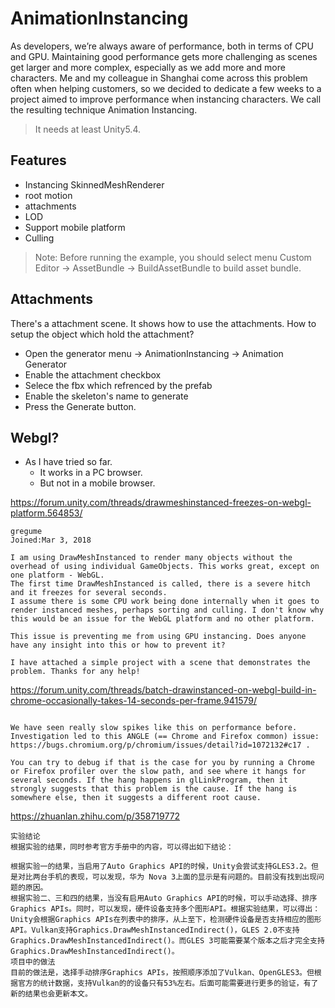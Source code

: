 # AnimationInstancing

As developers, we’re always aware of performance, both in terms of CPU and GPU. Maintaining good performance gets more challenging as scenes get larger and more complex, especially as we add more and more characters. Me and my colleague in Shanghai come across this problem often when helping customers, so we decided to dedicate a few weeks to a project aimed to improve performance when instancing characters. We call the resulting technique Animation Instancing.
> It needs at least Unity5.4.

## Features

* Instancing SkinnedMeshRenderer
* root motion
* attachments
* LOD
* Support mobile platform
* Culling

> Note:
Before running the example, you should select menu Custom Editor -> AssetBundle -> BuildAssetBundle to build asset bundle.

## Attachments

There's a attachment scene. It shows how to use the attachments.
How to setup the object which hold the attachment?

* Open the generator menu -> AnimationInstancing -> Animation Generator
* Enable the attachment checkbox
* Selece the fbx which refrenced by the prefab
* Enable the skeleton's name to generate
* Press the Generate button.

## Webgl?

* As I have tried so far.
  * It works in a PC browser.
  * But not in a mobile browser.

<https://forum.unity.com/threads/drawmeshinstanced-freezes-on-webgl-platform.564853/>

```text
gregume
Joined:Mar 3, 2018

I am using DrawMeshInstanced to render many objects without the overhead of using individual GameObjects. This works great, except on one platform - WebGL.
The first time DrawMeshInstanced is called, there is a severe hitch and it freezes for several seconds.
I assume there is some CPU work being done internally when it goes to render instanced meshes, perhaps sorting and culling. I don't know why this would be an issue for the WebGL platform and no other platform.

This issue is preventing me from using GPU instancing. Does anyone have any insight into this or how to prevent it?

I have attached a simple project with a scene that demonstrates the problem. Thanks for any help!

```

<https://forum.unity.com/threads/batch-drawinstanced-on-webgl-build-in-chrome-occasionally-takes-14-seconds-per-frame.941579/>

```text

We have seen really slow spikes like this on performance before. Investigation led to this ANGLE (== Chrome and Firefox common) issue: https://bugs.chromium.org/p/chromium/issues/detail?id=1072132#c17 .

You can try to debug if that is the case for you by running a Chrome or Firefox profiler over the slow path, and see where it hangs for several seconds. If the hang happens in glLinkProgram, then it strongly suggests that this problem is the cause. If the hang is somewhere else, then it suggests a different root cause.

```

<https://zhuanlan.zhihu.com/p/358719772>

```text
实验结论
根据实验的结果，同时参考官方手册中的内容，可以得出如下结论：

根据实验一的结果，当启用了Auto Graphics API的时候，Unity会尝试支持GLES3.2。但是对比两台手机的表现，可以发现，华为 Nova 3上面的显示是有问题的。目前没有找到出现问题的原因。
根据实验二、三和四的结果，当没有启用Auto Graphics API的时候，可以手动选择、排序Graphics APIs。同时，可以发现，硬件设备支持多个图形API。根据实验结果，可以得出：Unity会根据Graphics APIs在列表中的排序，从上至下，检测硬件设备是否支持相应的图形API。Vulkan支持Graphics.DrawMeshInstancedIndirect()，GLES 2.0不支持Graphics.DrawMeshInstancedIndirect()。而GLES 3可能需要某个版本之后才完全支持Graphics.DrawMeshInstancedIndirect()。
项目中的做法
目前的做法是，选择手动排序Graphics APIs，按照顺序添加了Vulkan、OpenGLES3。但根据官方的统计数据，支持Vulkan的的设备只有53%左右。后面可能需要进行更多的验证，有了新的结果也会更新本文。


```
